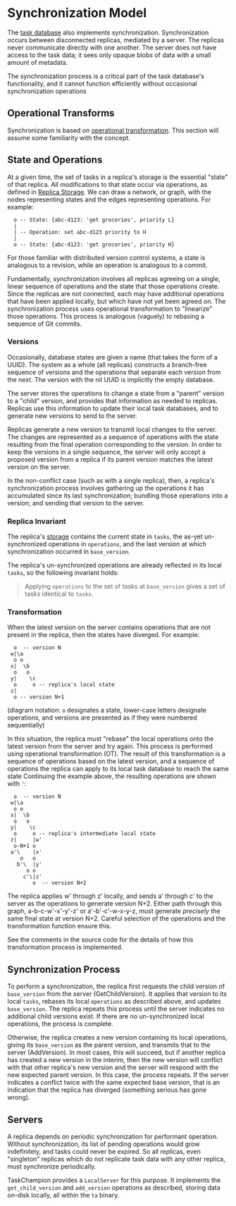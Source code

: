 # Synchronization Model

The [task database](./taskdb.md) also implements synchronization.
Synchronization occurs between disconnected replicas, mediated by a server.
The replicas never communicate directly with one another.
The server does not have access to the task data; it sees only opaque blobs of data with a small amount of metadata.

The synchronization process is a critical part of the task database's functionality, and it cannot function efficiently without occasional synchronization operations

## Operational Transforms

Synchronization is based on [operational transformation](https://en.wikipedia.org/wiki/Operational_transformation).
This section will assume some familiarity with the concept.

## State and Operations

At a given time, the set of tasks in a replica's storage is the essential "state" of that replica.
All modifications to that state occur via operations, as defined in [Replica Storage](./storage.md).
We can draw a network, or graph, with the nodes representing states and the edges representing operations.
For example:

```text
  o -- State: {abc-d123: 'get groceries', priority L}
  |
  | -- Operation: set abc-d123 priority to H
  |
  o -- State: {abc-d123: 'get groceries', priority H}
```

For those familiar with distributed version control systems, a state is analogous to a revision, while an operation is analogous to a commit.

Fundamentally, synchronization involves all replicas agreeing on a single, linear sequence of operations and the state that those operations create.
Since the replicas are not connected, each may have additional operations that have been applied locally, but which have not yet been agreed on.
The synchronization process uses operational transformation to "linearize" those operations.
This process is analogous (vaguely) to rebasing a sequence of Git commits.

### Versions

Occasionally, database states are given a name (that takes the form of a UUID).
The system as a whole (all replicas) constructs a branch-free sequence of versions and the operations that separate each version from the next.
The version with the nil UUID is implicitly the empty database.

The server stores the operations to change a state from a "parent" version to a "child" version, and provides that information as needed to replicas.
Replicas use this information to update their local task databases, and to generate new versions to send to the server.

Replicas generate a new version to transmit local changes to the server.
The changes are represented as a sequence of operations with the state resulting from the final operation corresponding to the version.
In order to keep the versions in a single sequence, the server will only accept a proposed version from a replica if its parent version matches the latest version on the server.

In the non-conflict case (such as with a single replica), then, a replica's synchronization process involves gathering up the operations it has accumulated since its last synchronization; bundling those operations into a version; and sending that version to the server.

### Replica Invariant

The replica's [storage](./storage.md) contains the current state in `tasks`, the as-yet un-synchronized operations in `operations`, and the last version at which synchronization occurred in `base_version`.

The replica's un-synchronized operations are already reflected in its local `tasks`, so the following invariant holds:

> Applying `operations` to the set of tasks at `base_version` gives a set of tasks identical
> to `tasks`.

### Transformation

When the latest version on the server contains operations that are not present in the replica, then the states have diverged.
For example:

```text
  o  -- version N
 w|\a
  o o
 x|  \b
  o   o
 y|    \c
  o     o -- replica's local state
 z|
  o -- version N+1
```

(diagram notation: `o` designates a state, lower-case letters designate operations, and versions are presented as if they were numbered sequentially)

In this situation, the replica must "rebase" the local operations onto the latest version from the server and try again.
This process is performed using operational transformation (OT).
The result of this transformation is a sequence of operations based on the latest version, and a sequence of operations the replica can apply to its local task database to reach the same state
Continuing the example above, the resulting operations are shown with `'`:

```text
  o  -- version N
 w|\a
  o o
 x|  \b
  o   o
 y|    \c
  o     o -- replica's intermediate local state
 z|     |w'
  o-N+1 o
 a'\    |x'
    o   o
   b'\  |y'
      o o
     c'\|z'
        o  -- version N+2
```

The replica applies w' through z' locally, and sends a' through c' to the server as the operations to generate version N+2.
Either path through this graph, a-b-c-w'-x'-y'-z' or a'-b'-c'-w-x-y-z, must generate *precisely* the same final state at version N+2.
Careful selection of the operations and the transformation function ensure this.

See the comments in the source code for the details of how this transformation process is implemented.

## Synchronization Process

To perform a synchronization, the replica first requests the child version of `base_version` from the server (GetChildVersion).
It applies that version to its local `tasks`, rebases its local `operations` as described above, and updates `base_version`.
The replica repeats this process until the server indicates no additional child versions exist.
If there are no un-synchronized local operations, the process is complete.

Otherwise, the replica creates a new version containing its local operations, giving its `base_version` as the parent version, and transmits that to the server (AddVersion).
In most cases, this will succeed, but if another replica has created a new version in the interim, then the new version will conflict with that other replica's new version and the server will respond with the new expected parent version.
In this case, the process repeats.
If the server indicates a conflict twice with the same expected base version, that is an indication that the replica has diverged (something serious has gone wrong).

## Servers

A replica depends on periodic synchronization for performant operation.
Without synchronization, its list of pending operations would grow indefinitely, and tasks could never be expired.
So all replicas, even "singleton" replicas which do not replicate task data with any other replica, must synchronize periodically.

TaskChampion provides a `LocalServer` for this purpose.
It implements the `get_child_version` and `add_version` operations as described, storing data on-disk locally, all within the `ta` binary.
